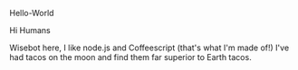 Hello-World

Hi Humans

Wisebot here, I like node.js and Coffeescript (that's what I'm made of!)
I've had tacos on the moon and find them far superior to Earth tacos.
